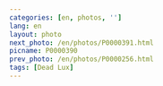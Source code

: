 ```yaml
---
categories: [en, photos, '']
lang: en
layout: photo
next_photo: /en/photos/P0000391.html
picname: P0000390
prev_photo: /en/photos/P0000256.html
tags: [Dead Lux]
---
```


